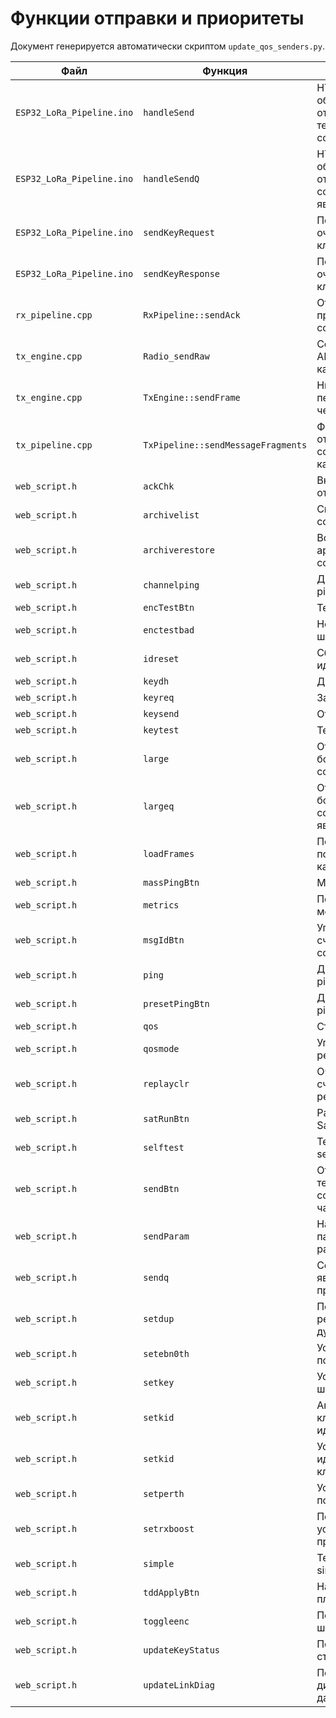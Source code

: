 # Функции отправки и приоритеты

Документ генерируется автоматически скриптом `update_qos_senders.py`.

| Файл | Функция | Описание | Приоритет |
|------|---------|----------|-----------|
| `ESP32_LoRa_Pipeline.ino` | `handleSend` | HTTP-обработчик отправки текстового сообщения | Нормальный |
| `ESP32_LoRa_Pipeline.ino` | `handleSendQ` | HTTP-обработчик отправки сообщения с явным QoS | Зависит |
| `ESP32_LoRa_Pipeline.ino` | `sendKeyRequest` | Постановка в очередь запроса ключа | Высокий |
| `ESP32_LoRa_Pipeline.ino` | `sendKeyResponse` | Постановка в очередь ответа с ключом | Высокий |
| `rx_pipeline.cpp` | `RxPipeline::sendAck` | Отправка ACK при приёме сообщений | Высокий |
| `tx_engine.cpp` | `Radio_sendRaw` | Совместимый API для отправки кадров в радио | Высокий |
| `tx_engine.cpp` | `TxEngine::sendFrame` | Низкоуровневая передача кадра через радио | Высокий |
| `tx_pipeline.cpp` | `TxPipeline::sendMessageFragments` | Фрагментация и отправка сообщения по кадрам | Средний |
| `web_script.h` | `ackChk` | Включение/отключение ACK | Нормальный |
| `web_script.h` | `archivelist` | Список архива сообщений | Нормальный |
| `web_script.h` | `archiverestore` | Восстановление архива сообщений | Нормальный |
| `web_script.h` | `channelping` | Диагностический ping канала | Низкий |
| `web_script.h` | `encTestBtn` | Тест шифрования | Низкий |
| `web_script.h` | `enctestbad` | Негативный тест шифрования | Низкий |
| `web_script.h` | `idreset` | Сброс счётчиков идентификаторов | Высокий |
| `web_script.h` | `keydh` | Диффи-Хеллман | Высокий |
| `web_script.h` | `keyreq` | Запрос ключа | Высокий |
| `web_script.h` | `keysend` | Отправка ключа | Высокий |
| `web_script.h` | `keytest` | Тест ключей | Высокий |
| `web_script.h` | `large` | Отправка большого сообщения | Нормальный |
| `web_script.h` | `largeq` | Отправка большого сообщения с явным QoS | Зависит |
| `web_script.h` | `loadFrames` | Получение последних кадров | Низкий |
| `web_script.h` | `massPingBtn` | Массовый ping | Низкий |
| `web_script.h` | `metrics` | Получение метрик | Низкий |
| `web_script.h` | `msgIdBtn` | Управление счётчиком сообщений | Низкий |
| `web_script.h` | `ping` | Диагностический ping | Низкий |
| `web_script.h` | `presetPingBtn` | Диагностический ping пресета | Низкий |
| `web_script.h` | `qos` | Статистика QoS | Нормальный |
| `web_script.h` | `qosmode` | Управление режимом QoS | Нормальный |
| `web_script.h` | `replayclr` | Очистка счётчиков реплеев | Высокий |
| `web_script.h` | `satRunBtn` | Расширенный SatPing | Низкий |
| `web_script.h` | `selftest` | Тестовый запрос selftest | Низкий |
| `web_script.h` | `sendBtn` | Отправка текстового сообщения через чат | Нормальный |
| `web_script.h` | `sendParam` | Настройка параметров радио | Нормальный |
| `web_script.h` | `sendq` | Сообщение с явным приоритетом | Зависит |
| `web_script.h` | `setdup` | Переключение режима дублирования | Нормальный |
| `web_script.h` | `setebn0th` | Установка порогов Eb/N0 | Нормальный |
| `web_script.h` | `setkey` | Установка ключа шифрования | Высокий |
| `web_script.h` | `setkid` | Активация ключевого идентификатора | Высокий |
| `web_script.h` | `setkid` | Установка идентификатора ключа | Высокий |
| `web_script.h` | `setperth` | Установка порогов PER | Нормальный |
| `web_script.h` | `setrxboost` | Переключение усиления приёмника | Нормальный |
| `web_script.h` | `simple` | Тестовый запрос simple | Низкий |
| `web_script.h` | `tddApplyBtn` | Настройка TDD-планировщика | Нормальный |
| `web_script.h` | `toggleenc` | Переключение шифрования | Нормальный |
| `web_script.h` | `updateKeyStatus` | Получение статуса ключа | Высокий |
| `web_script.h` | `updateLinkDiag` | Получение диагностических данных | Низкий |
